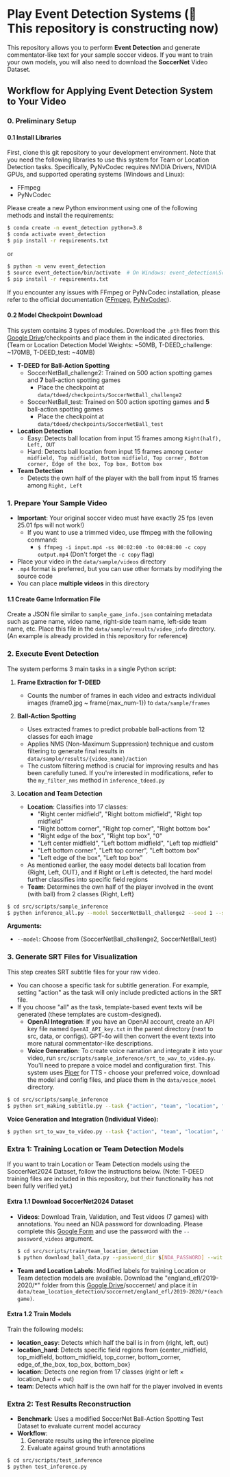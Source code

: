 # Play Event Detection Systems (:construction: This repository is constructing now)

This repository allows you to perform **Event Detection** and generate commentator-like text for your sample soccer videos. If you want to train your own models, you will also need to download the **SoccerNet** Video Dataset.

## Workflow for Applying Event Detection System to Your Video

### 0. Preliminary Setup

#### 0.1 Install Libraries

First, clone this git repository to your development environment.
Note that you need the following libraries to use this system for Team or Location Detection tasks. Specifically, PyNvCodec requires NVIDIA Drivers, NVIDIA GPUs, and supported operating systems (Windows and Linux):

- FFmpeg
- PyNvCodec

Please create a new Python environment using one of the following methods and install the requirements:

```bash
$ conda create -n event_detection python=3.8
$ conda activate event_detection
$ pip install -r requirements.txt
```

or

```bash
$ python -m venv event_detection
$ source event_detection/bin/activate  # On Windows: event_detection\Scripts\activate
$ pip install -r requirements.txt
```

If you encounter any issues with FFmpeg or PyNvCodec installation, please refer to the official documentation ([FFmpeg](https://www.ffmpeg.org/), [PyNvCodec](https://docs.nvidia.com/video-technologies/pynvvideocodec/pynvc-api-prog-guide/index.html)).

#### 0.2 Model Checkpoint Download

This system contains 3 types of modules. Download the `.pth` files from this [Google Drive](https://drive.google.com/drive/folders/13mNx6O6_T4fiPRG2WLQxfcWg1_5McOGa?usp=sharing)/checkpoints and place them in the indicated directories. (Team or Location Detection Model Weights: ~50MB, T-DEED_challenge: ~170MB, T-DEED_test: ~40MB)

- **T-DEED for Ball-Action Spotting**
  - SoccerNetBall_challenge2: Trained on 500 action spotting games and **7** ball-action spotting games
    - Place the checkpoint at `data/tdeed/checkpoints/SoccerNetBall_challenge2`
  - SoccerNetBall_test: Trained on 500 action spotting games and **5** ball-action spotting games
    - Place the checkpoint at `data/tdeed/checkpoints/SoccerNetBall_test`
- **Location Detection**
  - Easy: Detects ball location from input 15 frames among `Right(half), Left, OUT`
  - Hard: Detects ball location from input 15 frames among `Center midfield, Top midfield, Bottom midfield, Top corner, Bottom corner, Edge of the box, Top box, Bottom box`
- **Team Detection**
  - Detects the own half of the player with the ball from input 15 frames among `Right, Left`
  
### 1. Prepare Your Sample Video

- **Important**: Your original soccer video must have exactly 25 fps (even 25.01 fps will not work!)
  - If you want to use a trimmed video, use ffmpeg with the following command:
    - `$ ffmpeg -i input.mp4 -ss 00:02:00 -to 00:08:00 -c copy output.mp4` (Don't forget the `-c copy` flag)
- Place your video in the `data/sample/videos` directory
- `.mp4` format is preferred, but you can use other formats by modifying the source code
- You can place **multiple videos** in this directory

#### 1.1 Create Game Information File

Create a JSON file similar to `sample_game_info.json` containing metadata such as game name, video name, right-side team name, left-side team name, etc. Place this file in the `data/sample/results/video_info` directory. (An example is already provided in this repository for reference)

### 2. Execute Event Detection

The system performs 3 main tasks in a single Python script:

1. **Frame Extraction for T-DEED**
   - Counts the number of frames in each video and extracts individual images (frame0.jpg ~ frame{max_num-1}) to `data/sample/frames`

2. **Ball-Action Spotting**
   - Uses extracted frames to predict probable ball-actions from 12 classes for each image
   - Applies NMS (Non-Maximum Suppression) technique and custom filtering to generate final results in `data/sample/results/{video_name}/action`
   - The custom filtering method is crucial for improving results and has been carefully tuned. If you're interested in modifications, refer to the `my_filter_nms` method in `inference_tdeed.py`

3. **Location and Team Detection**
   - **Location**: Classifies into 17 classes:
     - "Right center midfield", "Right bottom midfield", "Right top midfield"
     - "Right bottom corner", "Right top corner", "Right bottom box"
     - "Right edge of the box", "Right top box", "0"
     - "Left center midfield", "Left bottom midfield", "Left top midfield"
     - "Left bottom corner", "Left top corner", "Left bottom box"
     - "Left edge of the box", "Left top box"
   - As mentioned earlier, the easy model detects ball location from {Right, Left, OUT}, and if Right or Left is detected, the hard model further classifies into specific field regions
   - **Team**: Determines the own half of the player involved in the event (with ball) from 2 classes {Right, Left}

```bash
$ cd src/scripts/sample_inference
$ python inference_all.py --model SoccerNetBall_challenge2 --seed 1 --save_filename results_spotting_integrated
```

**Arguments:**
- `--model`: Choose from {SoccerNetBall_challenge2, SoccerNetBall_test}


### 3. Generate SRT Files for Visualization

This step creates SRT subtitle files for your raw video.

- You can choose a specific task for subtitle generation. For example, setting "action" as the task will only include predicted actions in the SRT file.
- If you choose "all" as the task, template-based event texts will be generated (these templates are custom-designed).
  - **OpenAI Integration**: If you have an OpenAI account, create an API key file named `OpenAI_API_key.txt` in the parent directory (next to src, data, or configs). GPT-4o will then convert the event texts into more natural commentator-like descriptions.
  - **Voice Generation**: To create voice narration and integrate it into your video, run `src/scripts/sample_inference/srt_to_wav_to_video.py`. You'll need to prepare a voice model and configuration first. This system uses [Piper](https://github.com/rhasspy/piper/blob/master/VOICES.md) for TTS - choose your preferred voice, download the model and config files, and place them in the `data/voice_model` directory.

```bash
$ cd src/scripts/sample_inference
$ python srt_making_subtitle.py --task {"action", "team", "location", "all"}
```

**Voice Generation and Integration (Individual Video):**
```bash
$ python srt_to_wav_to_video.py --task {"action", "team", "location", "all"}
```

### Extra 1: Training Location or Team Detection Models

If you want to train Location or Team Detection models using the SoccerNet2024 Dataset, follow the instructions below. (Note: T-DEED training files are included in this repository, but their functionality has not been fully verified yet.)

#### Extra 1.1 Download SoccerNet2024 Dataset

- **Videos**: Download Train, Validation, and Test videos (7 games) with annotations. You need an NDA password for downloading. Please complete this [Google Form](https://docs.google.com/forms/d/e/1FAIpQLSfYFqjZNm4IgwGnyJXDPk2Ko_lZcbVtYX73w5lf6din5nxfmA/viewform) and use the password with the `--password_videos` argument.
  ```bash
  $ cd src/scripts/train/team_location_detection
  $ python download_ball_data.py --password_dir $[NDA_PASSWORD] --without_challenge
  ```

- **Team and Location Labels**: Modified labels for training Location or Team detection models are available. Download the "england_efl/2019-2020/*" folder from this [Google Drive](https://drive.google.com/drive/folders/1vJ6i2vAl6XZk3NyErNGsKNfEFpECIWKh?usp=drive_link)/soccernet/ and place it in `data/team_location_detection/soccernet/england_efl/2019-2020/*(each game)`.

#### Extra 1.2 Train Models

Train the following models:
- **location_easy**: Detects which half the ball is in from {right, left, out}
- **location_hard**: Detects specific field regions from {center_midfield, top_midfield, bottom_midfield, top_corner, bottom_corner, edge_of_the_box, top_box, bottom_box}
- **location**: Detects one region from 17 classes (right or left × location_hard + out)
- **team**: Detects which half is the own half for the player involved in events

### Extra 2: Test Results Reconstruction

- **Benchmark**: Uses a modified SoccerNet Ball-Action Spotting Test Dataset to evaluate current model accuracy
- **Workflow**:
  1. Generate results using the inference pipeline
  2. Evaluate against ground truth annotations

```bash
$ cd src/scripts/test_inference
$ python test_inference.py
```